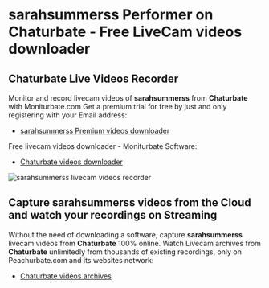 # sarahsummerss Performer on Chaturbate - Free LiveCam videos downloader

## Chaturbate Live Videos Recorder

Monitor and record livecam videos of **sarahsummerss** from **Chaturbate** with Moniturbate.com
Get a premium trial for free by just and only registering with your Email address:
* [sarahsummerss Premium videos downloader](https://moniturbate.com/request-demo-licence-key.html)

Free livecam videos downloader - Moniturbate Software:
* [Chaturbate videos downloader](https://moniturbate.com/moniturbate-download-software.html)

![sarahsummerss livecam videos recorder](https://peachurnet.com/templates/moniturbate-software.png)


## Capture sarahsummerss videos from the Cloud and watch your recordings on Streaming

Without the need of downloading a software, capture **sarahsummerss** livecam videos from **Chaturbate** 100% online.
Watch Livecam archives from **Chaturbate** unlimitedly from thousands of existing recordings, only on Peachurbate.com and its websites network:
* [Chaturbate videos archives](https://peachurnet.com/)
